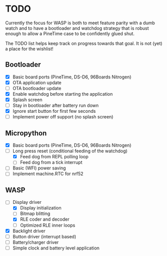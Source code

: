 # TODO

Currently the focus for WASP is both to meet feature parity with a dumb
watch and to have a bootloader and watchdog strategy that is robust enough
to allow a PineTime case to be confidently glued shut.

The TODO list helps keep track on progress towards that goal. It is not
(yet) a place for the wishlist!

## Bootloader

 * [X] Basic board ports (PineTime, DS-D6, 96Boards Nitrogen)
 * [X] OTA application update
 * [ ] OTA bootloader update
 * [X] Enable watchdog before starting the application
 * [X] Splash screen
 * [ ] Stay in bootloader after battery run down
 * [X] Ignore start button for first few seconds
 * [ ] Implement power off support (no splash screen)
  
## Micropython

 * [X] Basic board ports (PineTime, DS-D6, 96Boards Nitrogen)
 * [ ] Long press reset (conditional feeding of the watchdog)
   - [X] Feed dog from REPL polling loop
   - [ ] Feed dog from a tick interrupt
 * [ ] Basic (WFI) power saving
 * [ ] Implement machine.RTC for nrf52
 
## WASP

 * [ ] Display driver
   - [X] Display initialization
   - [ ] Bitmap blitting
   - [X] RLE coder and decoder
   - [ ] Optimized RLE inner loops
 * [X] Backlight driver
 * [ ] Button driver (interrupt based)
 * [ ] Battery/charger driver
 * [ ] Simple clock and battery level application
